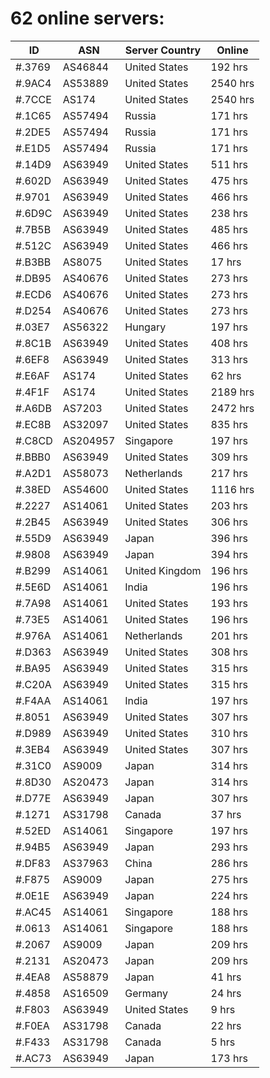 # 62 online servers:

| ID | ASN | Server Country | Online |
| ------ | ------ | ------ | ------ |
| #.3769 | AS46844 | United States | 192 hrs |
| #.9AC4 | AS53889 | United States | 2540 hrs |
| #.7CCE | AS174 | United States | 2540 hrs |
| #.1C65 | AS57494 | Russia | 171 hrs |
| #.2DE5 | AS57494 | Russia | 171 hrs |
| #.E1D5 | AS57494 | Russia | 171 hrs |
| #.14D9 | AS63949 | United States | 511 hrs |
| #.602D | AS63949 | United States | 475 hrs |
| #.9701 | AS63949 | United States | 466 hrs |
| #.6D9C | AS63949 | United States | 238 hrs |
| #.7B5B | AS63949 | United States | 485 hrs |
| #.512C | AS63949 | United States | 466 hrs |
| #.B3BB | AS8075 | United States | 17 hrs |
| #.DB95 | AS40676 | United States | 273 hrs |
| #.ECD6 | AS40676 | United States | 273 hrs |
| #.D254 | AS40676 | United States | 273 hrs |
| #.03E7 | AS56322 | Hungary | 197 hrs |
| #.8C1B | AS63949 | United States | 408 hrs |
| #.6EF8 | AS63949 | United States | 313 hrs |
| #.E6AF | AS174 | United States | 62 hrs |
| #.4F1F | AS174 | United States | 2189 hrs |
| #.A6DB | AS7203 | United States | 2472 hrs |
| #.EC8B | AS32097 | United States | 835 hrs |
| #.C8CD | AS204957 | Singapore | 197 hrs |
| #.BBB0 | AS63949 | United States | 309 hrs |
| #.A2D1 | AS58073 | Netherlands | 217 hrs |
| #.38ED | AS54600 | United States | 1116 hrs |
| #.2227 | AS14061 | United States | 203 hrs |
| #.2B45 | AS63949 | United States | 306 hrs |
| #.55D9 | AS63949 | Japan | 396 hrs |
| #.9808 | AS63949 | Japan | 394 hrs |
| #.B299 | AS14061 | United Kingdom | 196 hrs |
| #.5E6D | AS14061 | India | 196 hrs |
| #.7A98 | AS14061 | United States | 193 hrs |
| #.73E5 | AS14061 | United States | 196 hrs |
| #.976A | AS14061 | Netherlands | 201 hrs |
| #.D363 | AS63949 | United States | 308 hrs |
| #.BA95 | AS63949 | United States | 315 hrs |
| #.C20A | AS63949 | United States | 315 hrs |
| #.F4AA | AS14061 | India | 197 hrs |
| #.8051 | AS63949 | United States | 307 hrs |
| #.D989 | AS63949 | United States | 310 hrs |
| #.3EB4 | AS63949 | United States | 307 hrs |
| #.31C0 | AS9009 | Japan | 314 hrs |
| #.8D30 | AS20473 | Japan | 314 hrs |
| #.D77E | AS63949 | Japan | 307 hrs |
| #.1271 | AS31798 | Canada | 37 hrs |
| #.52ED | AS14061 | Singapore | 197 hrs |
| #.94B5 | AS63949 | Japan | 293 hrs |
| #.DF83 | AS37963 | China | 286 hrs |
| #.F875 | AS9009 | Japan | 275 hrs |
| #.0E1E | AS63949 | Japan | 224 hrs |
| #.AC45 | AS14061 | Singapore | 188 hrs |
| #.0613 | AS14061 | Singapore | 188 hrs |
| #.2067 | AS9009 | Japan | 209 hrs |
| #.2131 | AS20473 | Japan | 209 hrs |
| #.4EA8 | AS58879 | Japan | 41 hrs |
| #.4858 | AS16509 | Germany | 24 hrs |
| #.F803 | AS63949 | United States | 9 hrs |
| #.F0EA | AS31798 | Canada | 22 hrs |
| #.F433 | AS31798 | Canada | 5 hrs |
| #.AC73 | AS63949 | Japan | 173 hrs |

